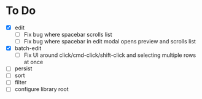 # To Do

 - [X] edit
   - [ ] Fix bug where spacebar scrolls list
   - [ ] Fix bug where spacebar in edit modal opens preview and scrolls list
 - [X] batch-edit
   - [ ] Fix UI around click/cmd-click/shift-click and selecting multiple rows at once
 - [ ] persist
 - [ ] sort
 - [ ] filter
 - [ ] configure library root
